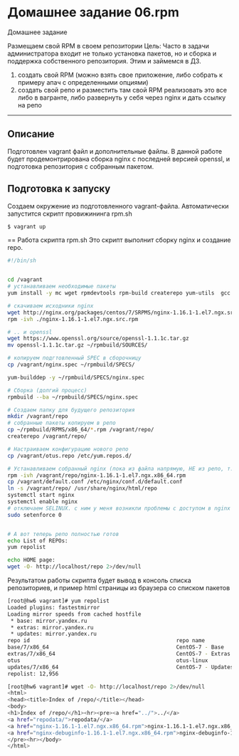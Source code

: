 # Домашнее задание 06.rpm
Домашнее задание

Размещаем свой RPM в своем репозитории
Цель: Часто в задачи администратора входит не только установка пакетов, но и сборка и поддержка собственного репозитория. Этим и займемся в ДЗ.
1) создать свой RPM (можно взять свое приложение, либо собрать к примеру апач с определенными опциями)
2) создать свой репо и разместить там свой RPM
реализовать это все либо в вагранте, либо развернуть у себя через nginx и дать ссылку на репо

---
## Описание 
Подготовлен vagrant файл и дополнительные файлы. В данной работе будет продемонтрирована сборка nginx с последней версией openssl, и подготовка репозитория с собранным пакетом.

## Подготовка к запуску

Создаем окружение из подготовленного vagrant-файла. Автоматически запустится скрипт провижининга rpm.sh

```bash
$ vagrant up
```

== Работа скрипта rpm.sh
Это скрипт выполнит сборку nginx и создание repo.
```bash
#!/bin/sh


cd /vagrant
# устанавливаем необходимые пакеты
yum install -y mc wget rpmdevtools rpm-build createrepo yum-utils  gcc

# скачиваем исходники nginx
wget http://nginx.org/packages/centos/7/SRPMS/nginx-1.16.1-1.el7.ngx.src.rpm
rpm -ivh ./nginx-1.16.1-1.el7.ngx.src.rpm

# .. и openssl
wget https://www.openssl.org/source/openssl-1.1.1c.tar.gz
mv openssl-1.1.1c.tar.gz ~/rpmbuild/SOURCES/

# копируем подгтовленный SPEC в сборочницу
cp /vagrant/nginx.spec ~/rpmbuild/SPECS/

yum-builddep -y ~/rpmbuild/SPECS/nginx.spec

# Сборка (долгий процесс)
rpmbuild --ba ~/rpmbuild/SPECS/nginx.spec

# Создаем папку для будущего репозитория 
mkdir /vagrant/repo
# собранные пакеты копируем в репо
cp ~/rpmbuild/RPMS/x86_64/*.rpm /vagrant/repo/
createrepo /vagrant/repo/

# Настраиваем конфигурацию нового репо
cp /vagrant/otus.repo /etc/yum.repos.d/

# Устанавливаем собранный nginx (пока из файла напрямую, НЕ из репо, т.к новый репо на этом этапе еще не существует, мы его именно и создаем)
rpm -ivh /vagrant/repo/nginx-1.16.1-1.el7.ngx.x86_64.rpm 
cp /vagrant/default.conf /etc/nginx/conf.d/default.conf
ln -s /vagrant/repo/ /usr/share/nginx/html/repo
systemctl start nginx
systemctl enable nginx
# отключаем SELINUX. с ним у меня возникли проблемы с доступом в nginx
sudo setenforce 0


# А вот теперь репо полностью готов
echo List of REPOs:
yum repolist

echo HOME page:
wget -O- http://localhost/repo 2>/dev/null
```


Результатом работы скрипта будет вывод в консоль списка репозиториев, и пример html страницы из браузера со списком пакетов

```bash
[root@hw6 vagrant]# yum repolist
Loaded plugins: fastestmirror
Loading mirror speeds from cached hostfile
 * base: mirror.yandex.ru
 * extras: mirror.yandex.ru
 * updates: mirror.yandex.ru
repo id                                              repo name                                              status
base/7/x86_64                                        CentOS-7 - Base                                        10,019
extras/7/x86_64                                      CentOS-7 - Extras                                         435
otus                                                 otus-linux                                                  2
updates/7/x86_64                                     CentOS-7 - Updates                                      2,500
repolist: 12,956
```

```bash
[root@hw6 vagrant]# wget -O- http://localhost/repo 2>/dev/null
<html>
<head><title>Index of /repo/</title></head>
<body>
<h1>Index of /repo/</h1><hr><pre><a href="../">../</a>
<a href="repodata/">repodata/</a>                                          02-Sep-2019 12:29                   -
<a href="nginx-1.16.1-1.el7.ngx.x86_64.rpm">nginx-1.16.1-1.el7.ngx.x86_64.rpm</a>                  02-Sep-2019 12:22             3713860
<a href="nginx-debuginfo-1.16.1-1.el7.ngx.x86_64.rpm">nginx-debuginfo-1.16.1-1.el7.ngx.x86_64.rpm</a>        02-Sep-2019 12:22             1960152
</pre><hr></body>
</html>
```